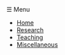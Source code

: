 <div id="menu-bar" class="nav clearfix">
      <nav id="block-system-main-menu" class="block block-system block-menu clearfix">
                <div data-mediasize="840" class="responsive-menus responsive-menus-0-0 absolute"><span class="toggler">☰ Menu</span><div class="menu-wrapper clearfix responsive-menus-simple" id="rm-no-id"><ul class="menu clearfix" id="rm-no-id"><li class="first leaf"><a href="/" title="">Home</a></li><li class="leaf active-trail"><a href="/research" class="active-trail active">Research</a></li><li class="leaf"><a href="https://hqin.mit.edu/teaching" title="">Teaching</a></li><li class="last leaf"><a href="/miscellaneous">Miscellaneous</a></li></ul></div></div>
  </nav>
  </div>

  
  


      
